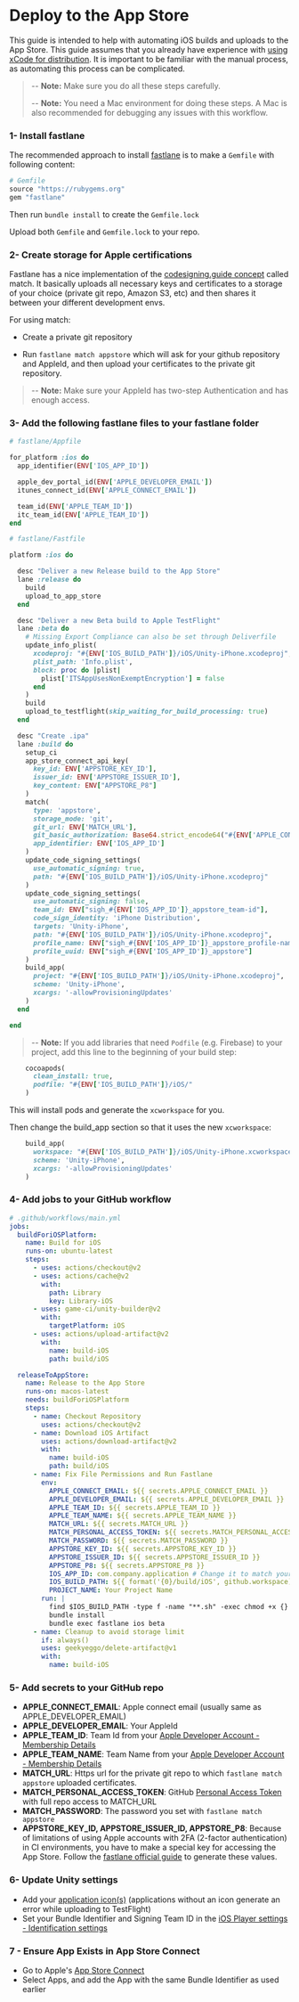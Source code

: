 # Deploy to the App Store

This guide is intended to help with automating iOS builds and uploads to the App Store.
This guide assumes that you already have experience with [using xCode for distribution](https://developer.apple.com/documentation/xcode/preparing-your-app-for-distribution).
It is important to be familiar with the manual process, as automating this process can be complicated.

> -- **Note:** Make sure you do all these steps carefully.
>
> -- **Note:** You need a Mac environment for doing these steps.
> A Mac is also recommended for debugging any issues with this workflow.

### 1- Install fastlane

The recommended approach to install [fastlane](https://docs.fastlane.tools/getting-started/ios/setup/)
is to make a `Gemfile` with following content:

```ruby
# Gemfile
source "https://rubygems.org"
gem "fastlane"
```

Then run `bundle install` to create the `Gemfile.lock`

Upload both `Gemfile` and `Gemfile.lock` to your repo.

### 2- Create storage for Apple certifications

Fastlane has a nice implementation of the [codesigning.guide concept](https://codesigning.guide/)
called match. It basically uploads all necessary keys and certificates to a storage of your
choice (private git repo, Amazon S3, etc) and then shares it between your different development envs.

For using match:

- Create a private git repository

- Run `fastlane match appstore` which will ask for your github repository
  and AppleId, and then upload your certificates to the private git repository.

> -- **Note:** Make sure your AppleId has two-step Authentication and has enough
> access.

### 3- Add the following fastlane files to your fastlane folder

```ruby
# fastlane/Appfile

for_platform :ios do
  app_identifier(ENV['IOS_APP_ID'])

  apple_dev_portal_id(ENV['APPLE_DEVELOPER_EMAIL'])
  itunes_connect_id(ENV['APPLE_CONNECT_EMAIL'])

  team_id(ENV['APPLE_TEAM_ID'])
  itc_team_id(ENV['APPLE_TEAM_ID'])
end
```

```ruby
# fastlane/Fastfile

platform :ios do

  desc "Deliver a new Release build to the App Store"
  lane :release do
    build
    upload_to_app_store
  end

  desc "Deliver a new Beta build to Apple TestFlight"
  lane :beta do
    # Missing Export Compliance can also be set through Deliverfile
    update_info_plist(
      xcodeproj: "#{ENV['IOS_BUILD_PATH']}/iOS/Unity-iPhone.xcodeproj",
      plist_path: 'Info.plist',
      block: proc do |plist|
        plist['ITSAppUsesNonExemptEncryption'] = false
      end
    )
    build
    upload_to_testflight(skip_waiting_for_build_processing: true)
  end

  desc "Create .ipa"
  lane :build do
    setup_ci
    app_store_connect_api_key(
      key_id: ENV['APPSTORE_KEY_ID'],
      issuer_id: ENV['APPSTORE_ISSUER_ID'],
      key_content: ENV["APPSTORE_P8"]
    )
    match(
      type: 'appstore',
      storage_mode: 'git',
      git_url: ENV['MATCH_URL'],
      git_basic_authorization: Base64.strict_encode64("#{ENV['APPLE_CONNECT_EMAIL']}:#{ENV['MATCH_PERSONAL_ACCESS_TOKEN']}"),
      app_identifier: ENV['IOS_APP_ID']
    )
    update_code_signing_settings(
      use_automatic_signing: true,
      path: "#{ENV['IOS_BUILD_PATH']}/iOS/Unity-iPhone.xcodeproj"
    )
    update_code_signing_settings(
      use_automatic_signing: false,
      team_id: ENV["sigh_#{ENV['IOS_APP_ID']}_appstore_team-id"],
      code_sign_identity: 'iPhone Distribution',
      targets: 'Unity-iPhone',
      path: "#{ENV['IOS_BUILD_PATH']}/iOS/Unity-iPhone.xcodeproj",
      profile_name: ENV["sigh_#{ENV['IOS_APP_ID']}_appstore_profile-name"],
      profile_uuid: ENV["sigh_#{ENV['IOS_APP_ID']}_appstore"]
    )
    build_app(
      project: "#{ENV['IOS_BUILD_PATH']}/iOS/Unity-iPhone.xcodeproj",
      scheme: 'Unity-iPhone',
      xcargs: '-allowProvisioningUpdates'
    )
  end

end
```

> -- **Note:** If you add libraries that need `Podfile` (e.g. Firebase) to your project,
> add this line to the beginning of your build step:

```ruby
    cocoapods(
      clean_install: true,
      podfile: "#{ENV['IOS_BUILD_PATH']}/iOS/"
    )
```

This will install pods and generate the `xcworkspace` for you.

Then change the build_app section so that it uses the new `xcworkspace`:

```ruby
    build_app(
      workspace: "#{ENV['IOS_BUILD_PATH']}/iOS/Unity-iPhone.xcworkspace",
      scheme: 'Unity-iPhone',
      xcargs: '-allowProvisioningUpdates'
    )
```

### 4- Add jobs to your GitHub workflow

```yaml
# .github/workflows/main.yml
jobs:
  buildForiOSPlatform:
    name: Build for iOS
    runs-on: ubuntu-latest
    steps:
      - uses: actions/checkout@v2
      - uses: actions/cache@v2
        with:
          path: Library
          key: Library-iOS
      - uses: game-ci/unity-builder@v2
        with:
          targetPlatform: iOS
      - uses: actions/upload-artifact@v2
        with:
          name: build-iOS
          path: build/iOS

  releaseToAppStore:
    name: Release to the App Store
    runs-on: macos-latest
    needs: buildForiOSPlatform
    steps:
      - name: Checkout Repository
        uses: actions/checkout@v2
      - name: Download iOS Artifact
        uses: actions/download-artifact@v2
        with:
          name: build-iOS
          path: build/iOS
      - name: Fix File Permissions and Run Fastlane
        env:
          APPLE_CONNECT_EMAIL: ${{ secrets.APPLE_CONNECT_EMAIL }}
          APPLE_DEVELOPER_EMAIL: ${{ secrets.APPLE_DEVELOPER_EMAIL }}
          APPLE_TEAM_ID: ${{ secrets.APPLE_TEAM_ID }}
          APPLE_TEAM_NAME: ${{ secrets.APPLE_TEAM_NAME }}
          MATCH_URL: ${{ secrets.MATCH_URL }}
          MATCH_PERSONAL_ACCESS_TOKEN: ${{ secrets.MATCH_PERSONAL_ACCESS_TOKEN }}
          MATCH_PASSWORD: ${{ secrets.MATCH_PASSWORD }}
          APPSTORE_KEY_ID: ${{ secrets.APPSTORE_KEY_ID }}
          APPSTORE_ISSUER_ID: ${{ secrets.APPSTORE_ISSUER_ID }}
          APPSTORE_P8: ${{ secrets.APPSTORE_P8 }}
          IOS_APP_ID: com.company.application # Change it to match your unity bundle id
          IOS_BUILD_PATH: ${{ format('{0}/build/iOS', github.workspace) }}
          PROJECT_NAME: Your Project Name
        run: |
          find $IOS_BUILD_PATH -type f -name "**.sh" -exec chmod +x {} \;
          bundle install
          bundle exec fastlane ios beta
      - name: Cleanup to avoid storage limit
        if: always()
        uses: geekyeggo/delete-artifact@v1
        with:
          name: build-iOS
```

### 5- Add secrets to your GitHub repo

- **APPLE_CONNECT_EMAIL**: Apple connect email (usually same as APPLE_DEVELOPER_EMAIL)
- **APPLE_DEVELOPER_EMAIL**: Your AppleId
- **APPLE_TEAM_ID**: Team Id from your [Apple Developer Account - Membership Details](https://developer.apple.com/account/#/membership/)
- **APPLE_TEAM_NAME**: Team Name from your [Apple Developer Account - Membership Details](https://developer.apple.com/account/#/membership/)
- **MATCH_URL**: Https url for the private git repo to which `fastlane match appstore` uploaded certificates.
- **MATCH_PERSONAL_ACCESS_TOKEN**: GitHub [Personal Access Token](https://docs.github.com/en/authentication/keeping-your-account-and-data-secure/creating-a-personal-access-token) with full repo access to MATCH_URL
- **MATCH_PASSWORD**: The password you set with `fastlane match appstore`
- **APPSTORE_KEY_ID, APPSTORE_ISSUER_ID, APPSTORE_P8**: Because of limitations of using Apple accounts
  with 2FA (2-factor authentication) in CI environments, you have to
  make a special key for accessing the App Store. Follow the [fastlane official guide](https://docs.fastlane.tools/app-store-connect-api/)
  to generate these values.

### 6- Update Unity settings

- Add your [application icon(s)](https://docs.unity3d.com/Manual/class-PlayerSettingsiOS.html#icon) (applications without an icon generate an error while uploading to TestFlight)
- Set your Bundle Identifier and Signing Team ID in the [iOS Player settings - Identification settings](https://docs.unity3d.com/Manual/class-PlayerSettingsiOS.html#Identification)

### 7 - Ensure App Exists in App Store Connect

- Go to Apple's [App Store Connect](https://appstoreconnect.apple.com/)
- Select Apps, and add the App with the same Bundle Identifier as used earlier
